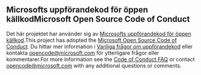 ## <a name="microsoft-open-source-code-of-conduct"></a><span data-ttu-id="0108f-101">Microsofts uppförandekod för öppen källkod</span><span class="sxs-lookup"><span data-stu-id="0108f-101">Microsoft Open Source Code of Conduct</span></span>
<span data-ttu-id="0108f-102">Det här projektet har använder sig av [Microsofts uppförandekod för öppen källkod](https://opensource.microsoft.com/codeofconduct/).</span><span class="sxs-lookup"><span data-stu-id="0108f-102">This project has adopted the [Microsoft Open Source Code of Conduct](https://opensource.microsoft.com/codeofconduct/).</span></span>
<span data-ttu-id="0108f-103">Du hittar mer information i [Vanliga frågor om uppförandekod](https://opensource.microsoft.com/codeofconduct/faq/) eller kontakta [opencode@microsoft.com](mailto:opencode@microsoft.com) för ytterligare frågor eller kommentarer.</span><span class="sxs-lookup"><span data-stu-id="0108f-103">For more information see the [Code of Conduct FAQ](https://opensource.microsoft.com/codeofconduct/faq/) or contact [opencode@microsoft.com](mailto:opencode@microsoft.com) with any additional questions or comments.</span></span>